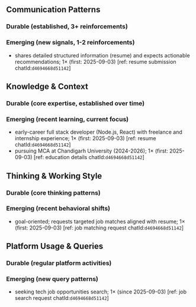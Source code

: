 ## Communication Patterns
### Durable (established, 3+ reinforcements)

### Emerging (new signals, 1-2 reinforcements)
- shares detailed structured information (resume) and expects actionable recommendations; 1× (first: 2025-09-03) [ref: resume submission chatId:`d4694668d51142`]

## Knowledge & Context
### Durable (core expertise, established over time)

### Emerging (recent learning, current focus)
- early-career full stack developer (Node.js, React) with freelance and internship experience; 1× (first: 2025-09-03) [ref: resume chatId:`d4694668d51142`]
- pursuing MCA at Chandigarh University (2024-2026); 1× (first: 2025-09-03) [ref: education details chatId:`d4694668d51142`]

## Thinking & Working Style
### Durable (core thinking patterns)

### Emerging (recent behavioral shifts)
- goal-oriented; requests targeted job matches aligned with resume; 1× (first: 2025-09-03) [ref: job matching request chatId:`d4694668d51142`]

## Platform Usage & Queries
### Durable (regular platform activities)

### Emerging (new query patterns)
- seeking tech job opportunities search; 1× (since 2025-09-03) [ref: job search request chatId:`d4694668d51142`]